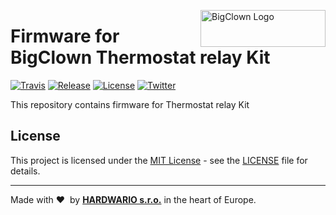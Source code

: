 <a href="https://www.bigclown.com/"><img src="https://bigclown.sirv.com/logo.png" width="200" height="59" alt="BigClown Logo" align="right"></a>

# Firmware for BigClown Thermostat relay Kit

[![Travis](https://img.shields.io/travis/bigclownlabs/bcf-kit-wireless-controller/master.svg)](https://travis-ci.org/bigclownlabs/bcf-kit-wireless-controller)
[![Release](https://img.shields.io/github/release/bigclownlabs/bcf-kit-wireless-controller.svg)](https://github.com/bigclownlabs/bcf-kit-wireless-controller/releases)
[![License](https://img.shields.io/github/license/bigclownlabs/bcf-kit-wireless-controller.svg)](https://github.com/bigclownlabs/bcf-kit-wireless-controller/blob/master/LICENSE)
[![Twitter](https://img.shields.io/twitter/follow/BigClownLabs.svg?style=social&label=Follow)](https://twitter.com/BigClownLabs)

This repository contains firmware for Thermostat relay Kit


## License

This project is licensed under the [MIT License](https://opensource.org/licenses/MIT/) - see the [LICENSE](LICENSE) file for details.

---

Made with &#x2764;&nbsp; by [**HARDWARIO s.r.o.**](https://www.hardwario.com/) in the heart of Europe.
